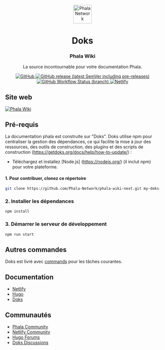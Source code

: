 <p align="center">
  <a href="https://phala.network/">
    <img alt="Phala Network" src="https://avatars.githubusercontent.com/u/59632547?s=200&v=4" width="60">
  </a>
</p>

<h1 align="center">
  Doks
</h1>

<h3 align="center">
  Phala Wiki
</h3>

<p align="center">
  La source incontournable pour votre documentation Phala.
</p>

<p align="center">
  <a href="https://github.com/Phala-Network/phala-wiki-next/blob/master/LICENSE">
    <img src="https://img.shields.io/github/license/h-enk/doks?style=flat-square" alt="GitHub">
  </a>
  <a href="https://github.com/Phala-Network/phala-wiki-next/releases">
    <img src="https://img.shields.io/github/v/release/h-enk/doks?include_prereleases&style=flat-square"alt="GitHub release (latest SemVer including pre-releases)">
  </a>
  <a href="https://github.com/Phala-Network/phala-wiki-next/actions?query=workflow%3A%22Hyas+CI%22">
    <img src="https://img.shields.io/github/workflow/status/h-enk/doks/Hyas%20CI/master?style=flat-square" alt="GitHub Workflow Status (branch)">
  </a>
  <a href="https://wiki.phala.network">
    <img src="https://img.shields.io/netlify/8a1009d5-88ac-413e-96ef-3f928674a083?style=flat-square" alt="Netlify">
  </a>
</p>

## Site web

[![Phala Wiki](https://user-images.githubusercontent.com/37558304/145890328-35ee96db-2713-4f53-8d62-d90aad16ab8c.png)](https://wiki.phala.network/)

## Pré-requis

La documentation phala est construite sur "Doks". Doks utilise npm pour centraliser la gestion des dépendances, ce qui facilite la mise à jour des ressources, des outils de construction, des plugins et des scripts de construction (https://getdoks.org/docs/help/how-to-update/) :

- Téléchargez et installez [Node.js] (https://nodejs.org/) (il inclut npm) pour votre plateforme.

#### 1. Pour contribuer, clonez ce répertoire

```bash
git clone https://github.com/Phala-Network/phala-wiki-next.git my-doks-site && cd my-doks-site
```

### 2. Installer les dépendances

```bash
npm install
```

### 3. Démarrer le serveur de développement

```bash
npm run start
```

## Autres commandes

Doks est livré avec [commands](https://getdoks.org/docs/prologue/commands/) pour les tâches courantes.

## Documentation

- [Netlify](https://docs.netlify.com/)
- [Hugo](https://gohugo.io/documentation/)
- [Doks](https://getdoks.org/)

## Communautés

- [Phala Community](https://phala.network/en/community)
- [Netlify Community](https://community.netlify.com/)
- [Hugo Forums](https://discourse.gohugo.io/)
- [Doks Discussions](https://github.com/Phala-Network/phala-wiki-next/discussions)
